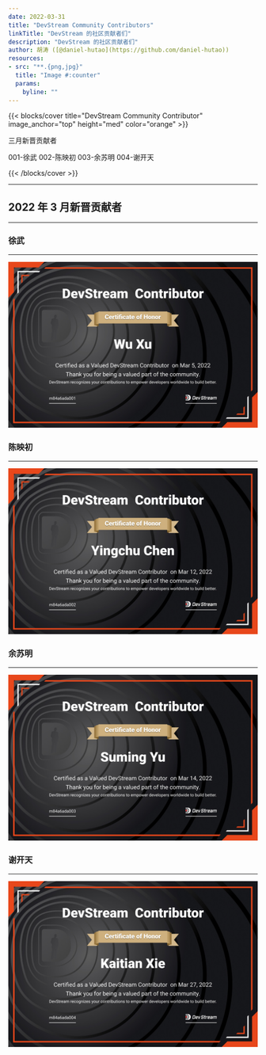 ```yaml
---
date: 2022-03-31
title: "DevStream Community Contributors"
linkTitle: "DevStream 的社区贡献者们"
description: "DevStream 的社区贡献者们"
author: 胡涛 ([@daniel-hutao](https://github.com/daniel-hutao))
resources:
- src: "**.{png,jpg}"
  title: "Image #:counter"
  params:
    byline: ""
---
```


{{< blocks/cover title="DevStream Community Contributor" image_anchor="top" height="med" color="orange" >}}

三月新晋贡献者

001-徐武
002-陈映初
003-余苏明
004-谢开天

{{< /blocks/cover >}}

---

## 2022 年 3 月新晋贡献者

---

### 徐武

---

![](./xuwu.jpeg)

### 陈映初

---

![](./chenyingchu.jpeg)

### 余苏明

---

![](./yusuming.jpeg)

### 谢开天

---

![](./xiekaitian.jpeg)
